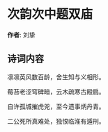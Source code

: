 # 次韵次中题双庙

**作者**: 刘挚

## 诗词内容

凛凛英风数百龄，舍生知与义相形。

莓苔老涩穹碑暗，云木疏寒古殿扃。

自许孤城摧虎兕，至今遗事炳丹青。

二公死所真难处，独恨临淮有遁刑。


